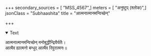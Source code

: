 +++
secondary_sources = [ "MSS_4567",]
meters = [ "अनुष्टुप् (श्लोक)",]
jsonClass = "Subhaashita"
title = "आत्मनात्मानमन्विच्छेन्"

+++

<details open><summary>Text</summary>

आत्मनात्मानमन्विच्छेन् मनोबुद्धीन्द्रियैर्यतैः।  
आत्मैव ह्यात्मनो बन्धुर् आत्मैव रिपुरात्मनः॥
</details>
